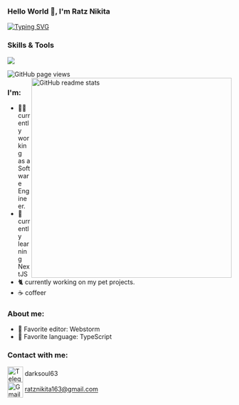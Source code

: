 ### Hello World 👋, I'm Ratz Nikita


[![Typing SVG](https://readme-typing-svg.demolab.com/?font=jetbrains+mono&size=22&color=01C1FF&center=false&vCenter=true&lines=Fullstack+Web+Developer;TypeScript,+NodeJS,+React)](https://git.io/typing-svg)

### Skills & Tools
  <p align="left">
  <img  src="https://skillicons.dev/icons?i=js,ts,html,css,git,redux,react,jest,figma,materialui,nodejs,postman,idea" />
  </p>

<img src="https://komarev.com/ghpvc/?username=RatzNikita&color=36BCF7&style=flat-square" alt="GitHub page views">

<img src="https://github-readme-stats.vercel.app/api?username=RatzNikita&count_private=true&title_color=36BCF7&icon_color=36BCF7&text_color=36BCF7&bg_color=292929&hide_border=true" alt="GitHub readme stats" width=450px align=right>

### I'm:
- 🧙‍♂️ currently working as a Software Engineer.
- 🌱 currently learning NextJS
- 🐈 currently working on my pet projects.
- ☕ coffeer
### About me:
- 📑 Favorite editor: Webstorm
- 📜 Favorite language: TypeScript


  
  
 ### Contact with me: 
 <img src="https://img.icons8.com/?size=512&id=63306&format=png" width="35px" height="35px" alt="Telegram icon" align="center">   darksoul63</img>
 <br/>
 <img src="https://img.icons8.com/?size=512&id=P7UIlhbpWzZm&format=png" width="35px" height="35px" alt="Gmail icon" align="center">   ratznikita163@gmail.com</img>
 
